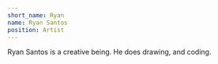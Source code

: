 ```yaml
---
short_name: Ryan
name: Ryan Santos
position: Artist
---
```


Ryan Santos is a creative being. He does drawing, and coding.